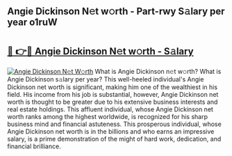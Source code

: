 ## Angie Dickinson N𝚎t w𝚘rth - Part-rwy S𝚊lary per year o1ruW

# <h2><a href="http://gc4mh8v.nevu.top/?p=Angie+Dickinson">🔗 👉🔴 Angie Dickinson N𝚎t w𝚘rth - S𝚊lary</a></h2>

[![Angie Dickinson N𝚎t W𝚘rth](https://i.imgur.com/Oavwk0R.jpeg)](http://gc4mh8v.nevu.top/?p=Angie+Dickinson)
What is Angie Dickinson n𝚎t w𝚘rth? What is Angie Dickinson s𝚊lary per year?
This well-heeled individual's Angie Dickinson net worth is significant, making him one of the wealthiest in his field. His income from his job is substantial, however, Angie Dickinson net worth is thought to be greater due to his extensive business interests and real estate holdings. This affluent individual, whose Angie Dickinson net worth ranks among the highest worldwide, is recognized for his sharp business mind and financial astuteness. This prosperous individual, whose Angie Dickinson net worth is in the billions and who earns an impressive salary, is a prime demonstration of the might of hard work, dedication, and financial brilliance.
